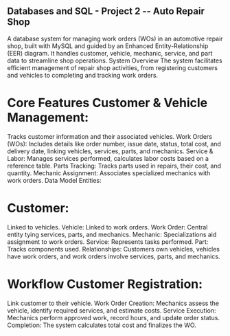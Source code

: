 ## Databases and SQL - Project 2 -- Auto Repair Shop

A database system for managing work orders (WOs) in an automotive repair shop, built with MySQL and guided by an Enhanced Entity-Relationship (EER) diagram. It handles customer, vehicle, mechanic, service, and part data to streamline shop operations.
System Overview The system facilitates efficient management of repair shop activities, from registering customers and vehicles to completing and tracking work orders.

# Core Features Customer & Vehicle Management:
Tracks customer information and their associated vehicles. Work Orders (WOs): Includes details like order number, issue date, status, total cost, and delivery date, linking vehicles, services, parts, and mechanics. Service & Labor: Manages services performed, calculates labor costs based on a reference table. Parts Tracking: Tracks parts used in repairs, their cost, and quantity. Mechanic Assignment: Associates specialized mechanics with work orders. Data Model Entities:

# Customer:
Linked to vehicles. Vehicle: Linked to work orders. Work Order: Central entity tying services, parts, and mechanics. Mechanic: Specializations aid assignment to work orders. Service: Represents tasks performed. Part: Tracks components used. Relationships: Customers own vehicles, vehicles have work orders, and work orders involve services, parts, and mechanics.

# Workflow Customer Registration:
Link customer to their vehicle. Work Order Creation: Mechanics assess the vehicle, identify required services, and estimate costs. Service Execution: Mechanics perform approved work, record hours, and update order status. Completion: The system calculates total cost and finalizes the WO.
